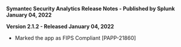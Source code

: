 **Symantec Security Analytics Release Notes - Published by Splunk January 04, 2022**


**Version 2.1.2 - Released January 04, 2022**

* Marked the app as FIPS Compliant [PAPP-21860]